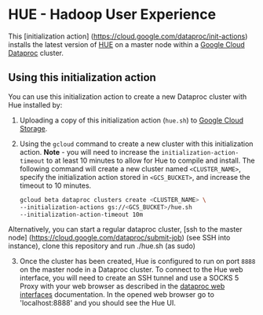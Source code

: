 # HUE - Hadoop User Experience 

This [initialization action] (https://cloud.google.com/dataproc/init-actions) installs the latest version of [HUE](http://gethue.com/) 
on a master node within a [Google Cloud Dataproc](https://cloud.google.com/dataproc) cluster.

## Using this initialization action
You can use this initialization action to create a new Dataproc cluster with Hue installed by:

1. Uploading a copy of this initialization action (`hue.sh`) to [Google Cloud Storage](https://cloud.google.com/storage).
2. Using the `gcloud` command to create a new cluster with this initialization action. **Note** - you will need to increase the `initialization-action-timeout` to at least 10 minutes to allow for Hue to compile and install. The following command will create a new cluster named `<CLUSTER_NAME>`, specify the initialization action stored in `<GCS_BUCKET>`, and increase the timeout to 10 minutes.
   
    ```bash
    gcloud beta dataproc clusters create <CLUSTER_NAME> \
    --initialization-actions gs://<GCS_BUCKET>/hue.sh   
    --initialization-action-timeout 10m
    ```
Alternatively, you can start a regular dataproc cluster, [ssh to the master node]  (https://cloud.google.com/dataproc/submit-job) (see SSH into instance), clone this repository and run ./hue.sh (as sudo) 

3. Once the cluster has been created, Hue is configured to run on port `8888` on the master node in a Dataproc cluster. To connect to the Hue web interface, you will need to create an SSH tunnel and use a SOCKS 5 Proxy with your web browser as described in the [dataproc web interfaces](https://cloud.google.com/dataproc/cluster-web-interfaces) documentation. 
In the opened web browser go to 'localhost:8888' and you should see the Hue UI.
